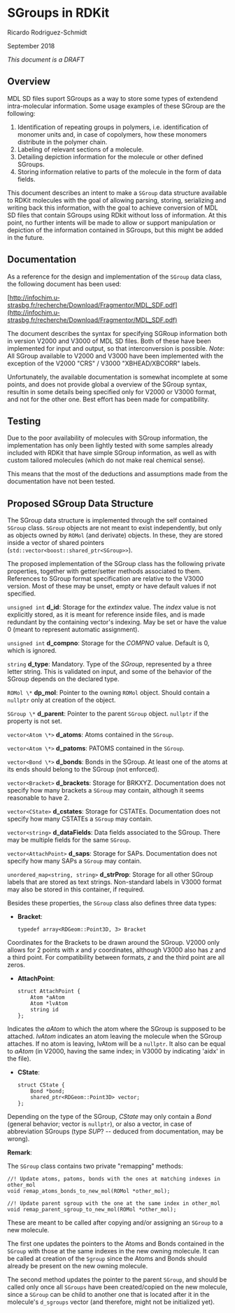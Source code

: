 # SGroups in RDKit
Ricardo Rodriguez-Schmidt

September 2018

*This document is a DRAFT*

## Overview

MDL SD files suport SGroups as a way to store some types of extendend intra-molecular information. Some usage examples of these SGroup are the following:

1. Identification of repeating groups in polymers, i.e. identification of monomer units and, in case of copolymers, how these monomers distribute in the polymer chain.
1. Labeling of relevant sections of a molecule.
1. Detailing depiction information for the molecule or other defined SGroups.
1. Storing information relative to parts of the molecule in the form of data fields.

This document describes an intent to make a `SGroup` data structure available to RDKit molecules with the goal of allowing parsing, storing, serializing and writing back this information, with the goal to achieve  conversion of MDL SD files that contain SGroups using RDkit without loss of information. At this point, no further intents will be made to allow or support manipulation or depiction of the information contained in SGroups, but this might be added in the future.

## Documentation

As a reference for the design and implementation of the `SGroup` data class, the following document has been used:

[http://infochim.u-strasbg.fr/recherche/Download/Fragmentor/MDL_SDF.pdf](http://infochim.u-strasbg.fr/recherche/Download/Fragmentor/MDL_SDF.pdf)

The document describes the syntax for specifying SGRoup information both in version V2000 and V3000 of MDL SD files. Both of these have been implemented for input and output, so that interconversion is possible. *Note*: All SGroup available to V2000 and V3000 have been implemented with the exception of the V2000 "CRS" / V3000 "XBHEAD/XBCORR" labels.

Unfortunately, the available documentation is somewhat incomplete at some points, and does not provide global a overview of the SGroup syntax, resultin in some details being specified only for V2000 or V3000 format, and not for the other one. Best effort has been made for compatibility.

## Testing

Due to the poor availability of molecules with SGroup information, the implementation has only been lightly tested with some samples already included with RDKit that have simple SGroup information, as well as with custom tailored molecules (which do not make real chemical sense).

This means that the most of the deductions and assumptions made from the documentation have not been tested.

## Proposed SGroup Data Structure

The SGroup data structure is implemented through the self contained `SGroup` class. `SGroup` objects are not meant to exist independently, but only as objects owned by `ROMol` (and derivate) objects. In these, they are stored inside a vector of shared pointers (`std::vector<boost::shared_ptr<SGroup>>`).

The proposed implementation of the SGroup class has the following private properties, together with getter/setter methods associated to them. References to SGroup format specification are relative to the V3000 version. Most of these may be unset, empty or have default values if not specified.

`unsigned int` **d_id**: Storage for the *extindex* value. The *index* value is not explicitly stored, as it is meant for reference inside files, and is made redundant by the containing vector's indexing. May be set or have the value 0 (meant to represent automatic assignment).

`unsigned int` **d_compno**: Storage for the *COMPNO* value. Default is 0, which is ignored.

`string` **d_type**: Mandatory. Type of the *SGroup*, represented by a three letter string. This is validated on input, and some of the behavior of the SGroup depends on the declared type.

`ROMol \*` **dp_mol**: Pointer to the owning `ROMol` object. Should contain a `nullptr` only at creation of the object.

`SGroup \*` **d_parent**: Pointer to the parent `SGroup` object. `nullptr` if the property is not set.

`vector<Atom \*>` **d_atoms**: Atoms contained in the `SGroup`.

`vector<Atom \*>` **d_patoms**: PATOMS contained in the `SGroup`.

`vector<Bond \*>` **d_bonds**: Bonds in the SGroup. At least one of the atoms at its ends should belong to the SGroup (not enforced).

`vector<Bracket>` **d_brackets**: Storage for BRKXYZ. Documentation does not specify how many brackets a `SGroup` may contain, although it seems reasonable to have 2.

`vector<CState>` **d_cstates**: Storage for CSTATEs. Documentation does not specify how many CSTATEs a `SGroup` may contain.

`vector<string>` **d_dataFields**: Data fields associated to the SGroup. There may be multiple fields for the same `SGroup`.

`vector<AttachPoint>` **d_saps**: Storage for SAPs. Documentation does not specify how many SAPs a `SGroup` may contain.

`unordered_map<string, string>` **d_strProp**: Storage for all other SGroup labels that are stored as text strings. Non-standard labels in V3000 format may also be stored in this container, if required.

Besides these properties, the `SGroup` class also defines three data types:

* **Bracket**:
    ```
    typedef array<RDGeom::Point3D, 3> Bracket
    ```

Coordinates for the Brackets to be drawn around the SGroup. V2000 only allows for 2 points with *x* and *y* coordinates, although V3000 also has *z* and a third point. For compatibility between formats, *z* and the third point are all zeros.

* **AttachPoint**:
    ```
    struct AttachPoint {
        Atom *aAtom
        Atom *lvAtom
        string id
    };
    ```

Indicates the *aAtom* to which the atom where the SGroup is supposed to be attached. *lvAtom* indicates an atom leaving the molecule when the SGroup attaches. If no atom is leaving, lvAtom will be a `nullptr`. It also can be equal to *aAtom* (in V2000, having the same index; in V3000 by indicating 'aidx' in the file).

* **CState**:
    ```
    struct CState {
        Bond *bond;
        shared_ptr<RDGeom::Point3D> vector;
    };
    ```

Depending on the type of the SGroup, *CState* may only contain a *Bond* (general behavior; vector is `nullptr`), or also a vector, in case of abbreviation SGroups (type *SUP*? -- deduced from documentation, may be wrong).

**Remark**:

The `SGroup` class contains two private "remapping" methods:

```
//! Update atoms, patoms, bonds with the ones at matching indexes in other_mol
void remap_atoms_bonds_to_new_mol(ROMol *other_mol);

//! Update parent sgroup with the one at the same index in other_mol
void remap_parent_sgroup_to_new_mol(ROMol *other_mol);
```

These are meant to be called after copying and/or assigning an `SGroup` to a new molecule.

The first one updates the pointers to the Atoms and Bonds contained in the `SGroup` with those at the same indexes in the new owning molecule. It can be called at creation of the `Sgroup` since the Atoms and Bonds should already be present on the new owning molecule.

The second method updates the pointer to the parent `SGroup`, and should be called only once all `SGroups` have been created/copied on the new molecule, since a `SGroup` can be child to another one that is located after it in the molecule's `d_sgroups` vector (and therefore, might not be initialized yet).

